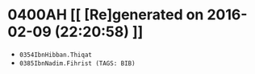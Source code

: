 # 0400AH [[ [Re]generated on 2016-02-09 (22:20:58) ]]

* `0354IbnHibban.Thiqat`
* `0385IbnNadim.Fihrist (TAGS: BIB)`
